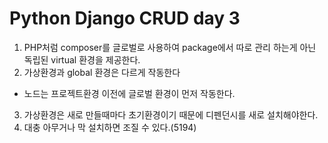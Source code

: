 # Python Django CRUD day 3

1. PHP처럼 composer를 글로벌로 사용하여 package에서 따로 관리 하는게 아닌 독립된 virtual 환경을 제공한다. 
2. 가상환경과 global 환경은 다르게 작동한다
* 노드는 프로젝트환경 이전에 글로벌 환경이 먼저 작동한다.
3. 가상환경은 새로 만들때마다 초기환경이기 때문에  디펜던시를 새로 설치해야한다.
4. 대충 아무거나 막 설치하면 조질 수 있다.(5194)